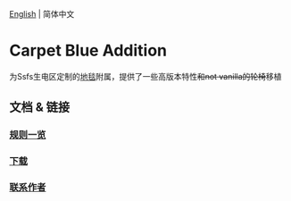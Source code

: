 [English](README.md) | 简体中文

# Carpet Blue Addition

为Ssfs生电区定制的[地毯](https://github.com/gnembon/fabric-carpet)附属，提供了一些高版本特性<del>和not vanilla的轮椅</del>移植

## 文档 & 链接

### [规则一览](docs/Rules_CN.md)

### [下载](https://modrinth.com/mod/carpet-blue-addition/versions)

### [联系作者](https://space.bilibili.com/525543707)
